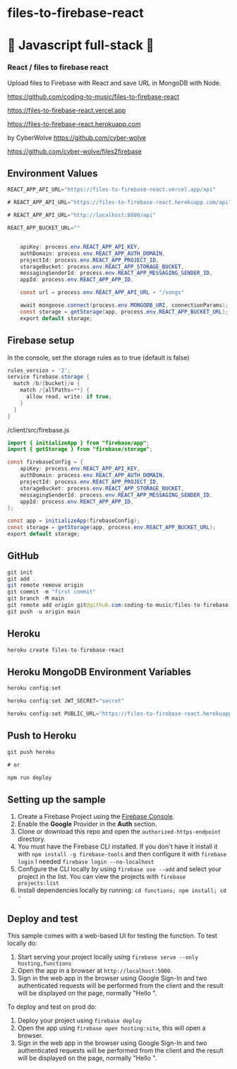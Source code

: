 # files-to-firebase-react

# 🚀 Javascript full-stack 🚀

### React / files to firebase react

Upload files to Firebase with React and save URL in MongoDB with Node.

https://github.com/coding-to-music/files-to-firebase-react

https://files-to-firebase-react.vercel.app

https://files-to-firebase-react.herokuapp.com

by CyberWolve https://github.com/cyber-wolve

https://github.com/cyber-wolve/files2firebase

## Environment Values

```java
REACT_APP_API_URL="https://files-to-firebase-react.vercel.app/api"

# REACT_APP_API_URL="https://files-to-firebase-react.herokuapp.com/api"

# REACT_APP_API_URL="http://localhost:8080/api"

REACT_APP_BUCKET_URL=""


	apiKey: process.env.REACT_APP_API_KEY,
	authDomain: process.env.REACT_APP_AUTH_DOMAIN,
	projectId: process.env.REACT_APP_PROJECT_ID,
	storageBucket: process.env.REACT_APP_STORAGE_BUCKET,
	messagingSenderId: process.env.REACT_APP_MESSAGING_SENDER_ID,
	appId: process.env.REACT_APP_APP_ID,

	const url = process.env.REACT_APP_API_URL + "/songs"

    await mongoose.connect(process.env.MONGODB_URI, connectionParams);
	const storage = getStorage(app, process.env.REACT_APP_BUCKET_URL);
	export default storage;

```

## Firebase setup

In the console, set the storage rules as to true (default is false)

```java
rules_version = '2';
service firebase.storage {
  match /b/{bucket}/o {
    match /{allPaths=**} {
      allow read, write: if true;
    }
  }
}
```

/client/src/firebase.js

```java
import { initializeApp } from "firebase/app";
import { getStorage } from "firebase/storage";

const firebaseConfig = {
	apiKey: process.env.REACT_APP_API_KEY,
	authDomain: process.env.REACT_APP_AUTH_DOMAIN,
	projectId: process.env.REACT_APP_PROJECT_ID,
	storageBucket: process.env.REACT_APP_STORAGE_BUCKET,
	messagingSenderId: process.env.REACT_APP_MESSAGING_SENDER_ID,
	appId: process.env.REACT_APP_APP_ID,
};

const app = initializeApp(firebaseConfig);
const storage = getStorage(app, process.env.REACT_APP_BUCKET_URL);
export default storage;
```

## GitHub

```java
git init
git add .
git remote remove origin
git commit -m "first commit"
git branch -M main
git remote add origin git@github.com:coding-to-music/files-to-firebase-react.git
git push -u origin main
```

## Heroku

```java
heroku create files-to-firebase-react

```

## Heroku MongoDB Environment Variables

```java
heroku config:set

heroku config:set JWT_SECRET="secret"

heroku config:set PUBLIC_URL="https://files-to-firebase-react.herokuapp.com"
```

## Push to Heroku

```java
git push heroku

# or

npm run deploy
```

## Setting up the sample

1.  Create a Firebase Project using the [Firebase Console](https://console.firebase.google.com).
1.  Enable the **Google** Provider in the **Auth** section.
1.  Clone or download this repo and open the `authorized-https-endpoint` directory.
1.  You must have the Firebase CLI installed. If you don't have it install it with `npm install -g firebase-tools` and then configure it with `firebase login` I needed `firebase login --no-localhost`
1.  Configure the CLI locally by using `firebase use --add` and select your project in the list. You can view the projects with `firebase projects:list`
1.  Install dependencies locally by running: `cd functions; npm install; cd -`

## Deploy and test

This sample comes with a web-based UI for testing the function.
To test locally do:

1.  Start serving your project locally using `firebase serve --only hosting,functions`
1.  Open the app in a browser at `http://localhost:5000`.
1.  Sign in the web app in the browser using Google Sign-In and two authenticated requests will be performed from the client and the result will be displayed on the page, normally "Hello <user displayname>".

To deploy and test on prod do:

1.  Deploy your project using `firebase deploy`
1.  Open the app using `firebase open hosting:site`, this will open a browser.
1.  Sign in the web app in the browser using Google Sign-In and two authenticated requests will be performed from the client and the result will be displayed on the page, normally "Hello <user displayname>".

